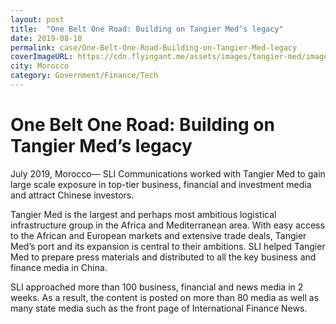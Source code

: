 ```yaml
---
layout: post
title:  "One Belt One Road: Building on Tangier Med’s legacy"
date: 2019-08-10
permalink: case/One-Belt-One-Road-Building-on-Tangier-Med-legacy
coverImageURL: https://cdn.flyingant.me/assets/images/tangier-med/image-1.jpg
city: Morocco
category: Government/Finance/Tech
---
```

<h1>One Belt One Road: Building on Tangier Med’s legacy</h1>
<div class='carousel'>
  <div class='item'><div style="background: url('https://cdn.flyingant.me/assets/images/tangier-med/image-1.jpg');background-size: contain;background-repeat: no-repeat;background-position: center;"></div></div>
  <div class='item'><div style="background: url('https://cdn.flyingant.me/assets/images/tangier-med/image-2.jpg');background-size: contain;background-repeat: no-repeat;background-position: center;"></div></div>
  <div class='item'><div style="background: url('https://cdn.flyingant.me/assets/images/tangier-med/image-3.jpg');background-size: contain;background-repeat: no-repeat;background-position: center;"></div></div>
  <div class='item'><div style="background: url('https://cdn.flyingant.me/assets/images/tangier-med/image-4.jpg');background-size: contain;background-repeat: no-repeat;background-position: center;"></div></div>
</div>
<p>
July 2019, Morocco— SLI Communications worked with Tangier Med to gain large scale exposure in top-tier business, financial and investment media and attract Chinese investors.
</p>
<p>
Tangier Med is the largest and perhaps most ambitious logistical infrastructure group in the Africa and Mediterranean area. With easy access to the African and European markets and extensive trade deals, Tangier Med’s port and its expansion is central to their ambitions. SLI helped Tangier Med to prepare press materials and distributed to all the key business and finance media in China. 
</p>
<p>
SLI approached more than 100 business, financial and news media in 2 weeks. As a result, the content is posted on more than 80 media as well as many state media such as the front page of International Finance News.
</p>
